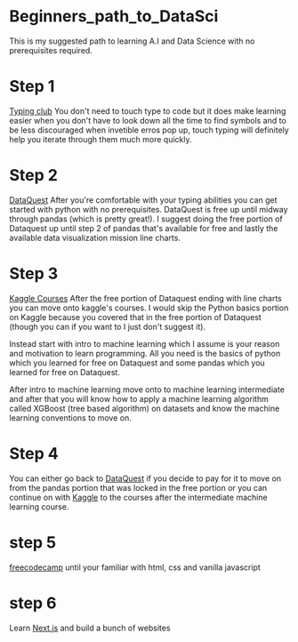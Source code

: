 # Beginners_path_to_DataSci
This is my suggested path to learning A.I and Data Science with no prerequisites required. 

# Step 1

[Typing club](https://www.typingclub.com/) You don't need to touch type to code but it does make learning easier when you don't have to look down all the time to find symbols and to be less discouraged when invetible erros pop up, touch typing will definitely help you iterate through them much more quickly. 

# Step 2

[DataQuest](https://app.dataquest.io/dashboard) After you're comfortable with your typing abilities you can get started with python with no prerequisites. DataQuest is free up until midway through pandas (which is pretty great!). I suggest doing the free portion of Dataquest up until step 2 of pandas that's available for free and lastly the available data visualization mission line charts. 

# Step 3

[Kaggle Courses](https://www.kaggle.com/learn/overview) After the free portion of Dataquest ending with line charts you can move onto kaggle's courses. I would skip the Python basics portion on Kaggle because you covered that in the free portion of Dataquest (though you can if you want to I just don't suggest it). 

Instead start with intro to machine learning which I assume is your reason and motivation to learn programming. All you need is the basics of python which you learned for free on Dataquest and some pandas which you learned for free on Dataquest.

After intro to machine learning move onto to machine learning intermediate and after that you will know how to apply a machine learning algorithm called XGBoost (tree based algorithm) on datasets and know the machine learning conventions to move on. 

# Step 4 

You can either go back to [DataQuest](https://app.dataquest.io/dashboard) if you decide to pay for it to move on from the pandas portion that was locked in the free portion or you can continue on with [Kaggle](https://www.kaggle.com/learn/overview) to the courses after the intermediate machine learning course. 

# step 5 

[freecodecamp](https://www.freecodecamp.org/learn) until your familiar with html, css and vanilla javascript 

# step 6

Learn [Next.js](https://www.youtube.com/watch?v=A63UxsQsEbU&list=PL4cUxeGkcC9g9gP2onazU5-2M-AzA8eBw) and build a bunch of websites

```python

```
